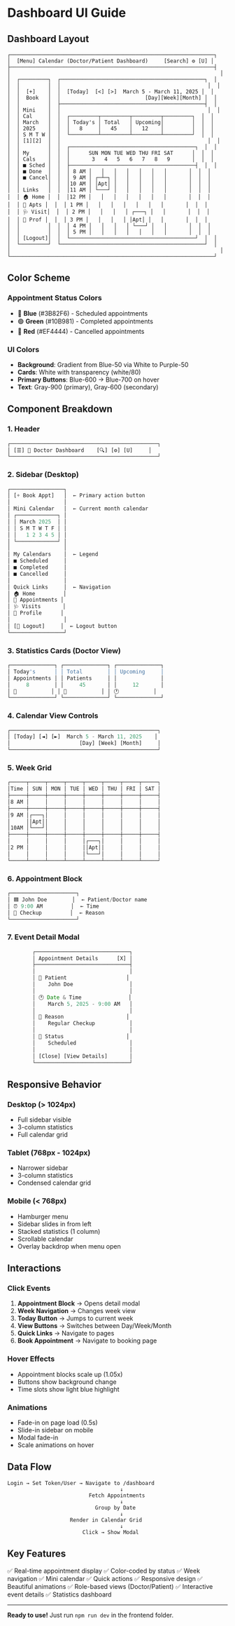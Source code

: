 # Dashboard UI Guide

## Dashboard Layout

```
┌─────────────────────────────────────────────────────────────────┐
│  [Menu] Calendar (Doctor/Patient Dashboard)     [Search] ⚙️ [U] │
├─────────────────────────────────────────────────────────────────┤
│                                                                   │
│  ┌─────────┐  ┌──────────────────────────────────────────────┐  │
│  │         │  │                                               │  │
│  │  [+]    │  │  [Today]  [<] [>]  March 5 - March 11, 2025 │  │
│  │  Book   │  │                           [Day][Week][Month] │  │
│  │         │  ├──────────────────────────────────────────────┤  │
│  │ Mini    │  │                                               │  │
│  │ Cal     │  │  ┌─────────┬─────────┬─────────┬─────────┐  │  │
│  │ March   │  │  │ Today's │ Total   │ Upcoming│         │  │  │
│  │ 2025    │  │  │   8     │   45    │   12    │         │  │  │
│  │ S M T W │  │  └─────────┴─────────┴─────────┴─────────┘  │  │
│  │ [1][2]  │  │                                               │  │
│  │         │  │  ┌────────────────────────────────────────┐  │  │
│  │ My      │  │  │      SUN MON TUE WED THU FRI SAT      │  │  │
│  │ Cals    │  │  │       3   4   5   6   7   8   9       │  │  │
│  │ ■ Sched │  │  ├────────────────────────────────────────┤  │  │
│  │ ■ Done  │  │  │ 8 AM │   │   │   │   │   │   │       │  │  │
│  │ ■ Cancel│  │  │ 9 AM │ ┌─┴─┐ │   │   │   │   │       │  │  │
│  │         │  │  │10 AM │ │Apt│ │   │   │   │   │       │  │  │
│  │ Links   │  │  │11 AM │ └───┘ │   │   │   │   │       │  │  │
│  │ 🏠 Home │  │  │12 PM │   │   │   │   │   │   │       │  │  │
│  │ 📅 Apts │  │  │ 1 PM │   │   │   │   │   │   │       │  │  │
│  │ 🩺 Visit│  │  │ 2 PM │   │   │   │ ┌───┐ │   │       │  │  │
│  │ 👤 Prof │  │  │ 3 PM │   │   │   │ │Apt│ │   │       │  │  │
│  │         │  │  │ 4 PM │   │   │   │ └───┘ │   │       │  │  │
│  │         │  │  │ 5 PM │   │   │   │   │   │   │       │  │  │
│  │ [Logout]│  │  └────────────────────────────────────────┘  │  │
│  └─────────┘  └──────────────────────────────────────────────┘  │
│                                                                   │
└─────────────────────────────────────────────────────────────────┘
```

## Color Scheme

### Appointment Status Colors
- 🔵 **Blue** (#3B82F6) - Scheduled appointments
- 🟢 **Green** (#10B981) - Completed appointments  
- 🔴 **Red** (#EF4444) - Cancelled appointments

### UI Colors
- **Background**: Gradient from Blue-50 via White to Purple-50
- **Cards**: White with transparency (white/80)
- **Primary Buttons**: Blue-600 → Blue-700 on hover
- **Text**: Gray-900 (primary), Gray-600 (secondary)

## Component Breakdown

### 1. Header
```jsx
┌───────────────────────────────────────────────┐
│ [☰] 📅 Doctor Dashboard    [🔍] [⚙️] [U]     │
└───────────────────────────────────────────────┘
```

### 2. Sidebar (Desktop)
```jsx
┌─────────────────┐
│ [+ Book Appt]   │  ← Primary action button
│                 │
│ Mini Calendar   │  ← Current month calendar
│ ┌─────────────┐ │
│ │ March 2025  │ │
│ │ S M T W T F │ │
│ │   1 2 3 4 5 │ │
│ └─────────────┘ │
│                 │
│ My Calendars    │  ← Legend
│ ■ Scheduled     │
│ ■ Completed     │
│ ■ Cancelled     │
│                 │
│ Quick Links     │  ← Navigation
│ 🏠 Home         │
│ 📅 Appointments │
│ 🩺 Visits       │
│ 👤 Profile      │
│                 │
│ [🚪 Logout]     │  ← Logout button
└─────────────────┘
```

### 3. Statistics Cards (Doctor View)
```jsx
┌──────────────┐ ┌──────────────┐ ┌──────────────┐
│ Today's      │ │ Total        │ │ Upcoming     │
│ Appointments │ │ Patients     │ │              │
│     8        │ │     45       │ │     12       │
│ 📅           │ │ 👥           │ │ 🕐           │
└──────────────┘ └──────────────┘ └──────────────┘
```

### 4. Calendar View Controls
```jsx
┌───────────────────────────────────────────────┐
│ [Today] [◄] [►]  March 5 - March 11, 2025    │
│                      [Day] [Week] [Month]     │
└───────────────────────────────────────────────┘
```

### 5. Week Grid
```jsx
┌─────┬─────┬─────┬─────┬─────┬─────┬─────┬─────┐
│Time │ SUN │ MON │ TUE │ WED │ THU │ FRI │ SAT │
├─────┼─────┼─────┼─────┼─────┼─────┼─────┼─────┤
│8 AM │     │     │     │     │     │     │     │
├─────┼─────┼─────┼─────┼─────┼─────┼─────┼─────┤
│9 AM │┌───┐│     │     │     │     │     │     │
│     ││Apt││     │     │     │     │     │     │
│10AM │└───┘│     │     │     │     │     │     │
├─────┼─────┼─────┼─────┼─────┼─────┼─────┼─────┤
│     │     │     │     │┌───┐│     │     │     │
│2 PM │     │     │     ││Apt││     │     │     │
│     │     │     │     │└───┘│     │     │     │
└─────┴─────┴─────┴─────┴─────┴─────┴─────┴─────┘
```

### 6. Appointment Block
```jsx
┌─────────────────────┐
│ 🟦 John Doe        │  ← Patient/Doctor name
│ ⏰ 9:00 AM         │  ← Time
│ 📝 Checkup         │  ← Reason
└─────────────────────┘
```

### 7. Event Detail Modal
```jsx
        ┌──────────────────────────────┐
        │ Appointment Details      [X] │
        ├──────────────────────────────┤
        │                              │
        │ 👤 Patient                   │
        │    John Doe                  │
        │                              │
        │ 🕐 Date & Time               │
        │    March 5, 2025 - 9:00 AM   │
        │                              │
        │ 📝 Reason                    │
        │    Regular Checkup           │
        │                              │
        │ 📅 Status                    │
        │    Scheduled                 │
        │                              │
        │ [Close] [View Details]       │
        └──────────────────────────────┘
```

## Responsive Behavior

### Desktop (> 1024px)
- Full sidebar visible
- 3-column statistics
- Full calendar grid

### Tablet (768px - 1024px)
- Narrower sidebar
- 3-column statistics
- Condensed calendar grid

### Mobile (< 768px)
- Hamburger menu
- Sidebar slides in from left
- Stacked statistics (1 column)
- Scrollable calendar
- Overlay backdrop when menu open

## Interactions

### Click Events
1. **Appointment Block** → Opens detail modal
2. **Week Navigation** → Changes week view
3. **Today Button** → Jumps to current week
4. **View Buttons** → Switches between Day/Week/Month
5. **Quick Links** → Navigate to pages
6. **Book Appointment** → Navigate to booking page

### Hover Effects
- Appointment blocks scale up (1.05x)
- Buttons show background change
- Time slots show light blue highlight

### Animations
- Fade-in on page load (0.5s)
- Slide-in sidebar on mobile
- Modal fade-in
- Scale animations on hover

## Data Flow

```
Login → Set Token/User → Navigate to /dashboard
                                    ↓
                          Fetch Appointments
                                    ↓
                            Group by Date
                                    ↓
                    Render in Calendar Grid
                                    ↓
                        Click → Show Modal
```

## Key Features

✅ Real-time appointment display
✅ Color-coded by status
✅ Week navigation
✅ Mini calendar
✅ Quick actions
✅ Responsive design
✅ Beautiful animations
✅ Role-based views (Doctor/Patient)
✅ Interactive event details
✅ Statistics dashboard

---

**Ready to use!** Just run `npm run dev` in the frontend folder.
